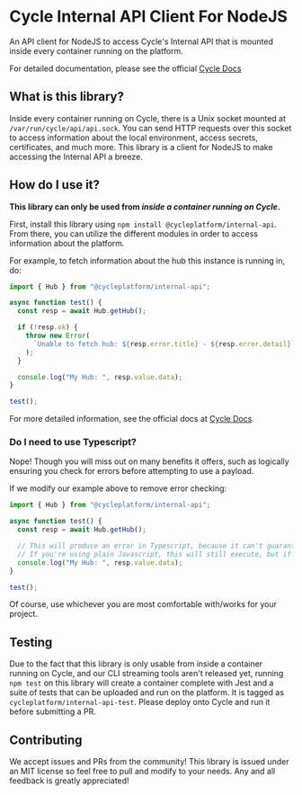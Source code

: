 # Cycle Internal API Client For NodeJS

An API client for NodeJS to access Cycle's Internal API that is mounted inside every container running on the platform.

For detailed documentation, please see the official [Cycle Docs](https://docs.cycle.io/internal-api)

## What is this library?

Inside every container running on Cycle, there is a Unix socket mounted at `/var/run/cycle/api/api.sock`. You can send HTTP requests over this socket to access information about the local environment, access secrets, certificates, and much more. This library is a client for NodeJS to make accessing the Internal API a breeze.

## How do I use it?

**This library can only be used from _inside a container running on Cycle_.**

First, install this library using `npm install @cycleplatform/internal-api`. From there, you can utilize the different modules in order to access information about the platform.

For example, to fetch information about the hub this instance is running in, do:

```typescript
import { Hub } from "@cycleplatform/internal-api";

async function test() {
  const resp = await Hub.getHub();

  if (!resp.ok) {
    throw new Error(
      `Unable to fetch hub: ${resp.error.title} - ${resp.error.detail}`
    );
  }

  console.log("My Hub: ", resp.value.data);
}

test();
```

For more detailed information, see the official docs at [Cycle Docs](https://docs.cycle.io/internal-api).

### Do I need to use Typescript?

Nope! Though you will miss out on many benefits it offers, such as logically ensuring you check for errors before attempting to use a payload.

If we modify our example above to remove error checking:

```typescript
import { Hub } from "@cycleplatform/internal-api";

async function test() {
  const resp = await Hub.getHub();

  // This will produce an error in Typescript, because it can't guarantee that we received a valid response from the API.
  // If you're using plain Javascript, this will still execute, but if you get an error it will crash.
  console.log("My Hub: ", resp.value.data);
}

test();
```

Of course, use whichever you are most comfortable with/works for your project.

## Testing

Due to the fact that this library is only usable from inside a container running on Cycle, and our CLI streaming tools aren't released yet, running `npm test` on this library will create a container complete with Jest and a suite of tests that can be uploaded and run on the platform. It is tagged as `cycleplatform/internal-api-test`. Please deploy onto Cycle and run it before submitting a PR.

## Contributing

We accept issues and PRs from the community! This library is issued under an MIT license so feel free to pull and modify to your needs. Any and all feedback is greatly appreciated!
